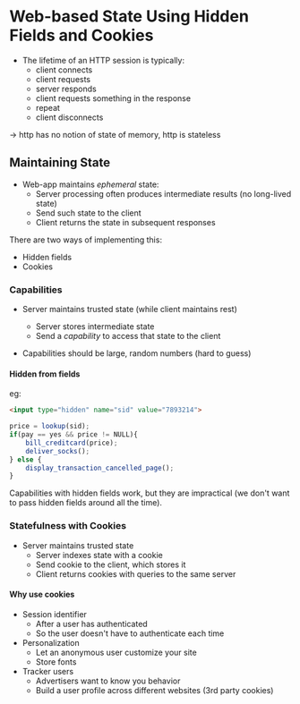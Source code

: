 # Web-based State Using Hidden Fields and Cookies

* The lifetime of an HTTP session is typically:
  * client connects
  * client requests
  * server responds
  * client requests something in the response
  * repeat
  * client disconnects

-> http has no notion of state of memory, http is stateless

## Maintaining State

* Web-app maintains _ephemeral_ state:
  * Server processing often produces intermediate results (no long-lived state)
  * Send such state to the client
  * Client returns the state in subsequent responses

There are two ways of implementing this:

* Hidden fields
* Cookies

### Capabilities

* Server maintains trusted state (while client maintains rest)
  * Server stores intermediate state
  * Send a _capability_ to access that state to the client

* Capabilities should be large, random numbers (hard to guess)

#### Hidden from fields

eg:

```html
<input type="hidden" name="sid" value="7893214">
```

```js
price = lookup(sid);
if(pay == yes && price != NULL){
    bill_creditcard(price);
    deliver_socks();
} else {
    display_transaction_cancelled_page();
}
```

Capabilities with hidden fields work, but they are impractical (we don't want to pass hidden fields around all the time).

### Statefulness with Cookies

* Server maintains trusted state
  * Server indexes state with a cookie
  * Send cookie to the client, which stores it
  * Client returns cookies with queries to the same server

#### Why use cookies

* Session identifier
  * After a user has authenticated
  * So the user doesn't have to authenticate each time
* Personalization
  * Let an anonymous user customize your site
  * Store fonts
* Tracker users
  * Advertisers want to know you behavior
  * Build a user profile across different websites (3rd party cookies)
